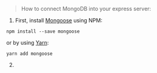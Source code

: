 > How to connect MongoDB into your express server:

1. First, install [Mongoose](https://github.com/Automattic/mongoose/) using NPM:
```
npm install --save mongoose
```
or by using [Yarn](https://github.com/yarnpkg/yarn):
```
yarn add mongoose
```
2.